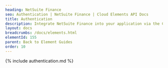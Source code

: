 ```yaml
---
heading: NetSuite Finance
seo: Authentication | NetSuite Finance | Cloud Elements API Docs
title: Authentication
description: Integrate NetSuite Finance into your application via the Cloud Elements APIs.
layout: docs
breadcrumbs: /docs/elements.html
elementId: 155
parent: Back to Element Guides
order: 10
---
```


{% include authentication.md %}
